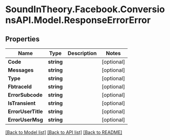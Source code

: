 
# SoundInTheory.Facebook.ConversionsAPI.Model.ResponseErrorError

## Properties

Name | Type | Description | Notes
------------ | ------------- | ------------- | -------------
**Code** | **string** |  | [optional] 
**Messages** | **string** |  | [optional] 
**Type** | **string** |  | [optional] 
**FbtraceId** | **string** |  | [optional] 
**ErrorSubcode** | **string** |  | [optional] 
**IsTransient** | **string** |  | [optional] 
**ErrorUserTitle** | **string** |  | [optional] 
**ErrorUserMsg** | **string** |  | [optional] 

[[Back to Model list]](../README.md#documentation-for-models)
[[Back to API list]](../README.md#documentation-for-api-endpoints)
[[Back to README]](../README.md)

